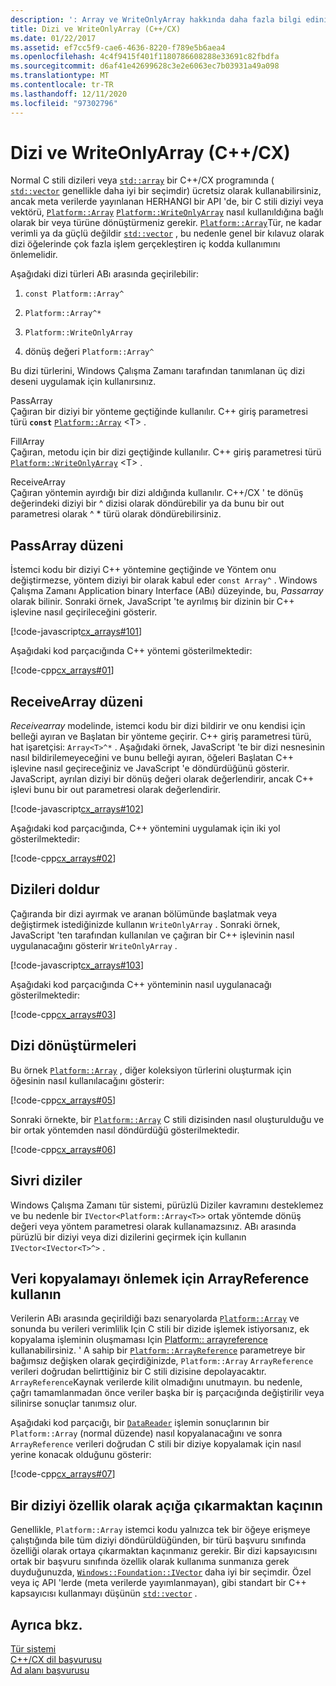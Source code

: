 ```yaml
---
description: ': Array ve WriteOnlyArray hakkında daha fazla bilgi edinin (C++/CX)'
title: Dizi ve WriteOnlyArray (C++/CX)
ms.date: 01/22/2017
ms.assetid: ef7cc5f9-cae6-4636-8220-f789e5b6aea4
ms.openlocfilehash: 4c4f9415f401f1180786608288e33691c82fbdfa
ms.sourcegitcommit: d6af41e42699628c3e2e6063ec7b03931a49a098
ms.translationtype: MT
ms.contentlocale: tr-TR
ms.lasthandoff: 12/11/2020
ms.locfileid: "97302796"
---
```

# <a name="array-and-writeonlyarray-ccx"></a>Dizi ve WriteOnlyArray (C++/CX)

Normal C stili dizileri veya [`std::array`](../standard-library/array-class-stl.md) bir C++/CX programında ( [`std::vector`](../standard-library/vector-class.md) genellikle daha iyi bir seçimdir) ücretsiz olarak kullanabilirsiniz, ancak meta verilerde yayınlanan HERHANGI bir API 'de, bir C stili diziyi veya vektörü, [`Platform::Array`](../cppcx/platform-array-class.md) [`Platform::WriteOnlyArray`](../cppcx/platform-writeonlyarray-class.md) nasıl kullanıldığına bağlı olarak bir veya türüne dönüştürmeniz gerekir. [`Platform::Array`](../cppcx/platform-array-class.md)Tür, ne kadar verimli ya da güçlü değildir [`std::vector`](../standard-library/vector-class.md) , bu nedenle genel bir kılavuz olarak dizi öğelerinde çok fazla işlem gerçekleştiren iç kodda kullanımını önlemelidir.

Aşağıdaki dizi türleri ABı arasında geçirilebilir:

1. `const Platform::Array^`

1. `Platform::Array^*`

1. `Platform::WriteOnlyArray`

1. dönüş değeri `Platform::Array^`

Bu dizi türlerini, Windows Çalışma Zamanı tarafından tanımlanan üç dizi deseni uygulamak için kullanırsınız.

PassArray \
Çağıran bir diziyi bir yönteme geçtiğinde kullanılır. C++ giriş parametresi türü **`const`** [`Platform::Array`](../cppcx/platform-array-class.md) \<T> .

FillArray\
Çağıran, metodu için bir dizi geçtiğinde kullanılır. C++ giriş parametresi türü [`Platform::WriteOnlyArray`](../cppcx/platform-writeonlyarray-class.md) \<T> .

ReceiveArray \
Çağıran yöntemin ayırdığı bir dizi aldığında kullanılır. C++/CX ' te dönüş değerindeki diziyi bir ^ dizisi olarak döndürebilir ya da bunu bir out parametresi olarak ^ * türü olarak döndürebilirsiniz.

## <a name="passarray-pattern"></a>PassArray düzeni

İstemci kodu bir diziyi C++ yöntemine geçtiğinde ve Yöntem onu değiştirmezse, yöntem diziyi bir olarak kabul eder `const Array^` . Windows Çalışma Zamanı Application binary Interface (ABı) düzeyinde, bu, *Passarray* olarak bilinir. Sonraki örnek, JavaScript 'te ayrılmış bir dizinin bir C++ işlevine nasıl geçirileceğini gösterir.

[!code-javascript[cx_arrays#101](../cppcx/codesnippet/JavaScript/array-and-writeonlyarray-c-_1.js)]

Aşağıdaki kod parçacığında C++ yöntemi gösterilmektedir:

[!code-cpp[cx_arrays#01](../cppcx/codesnippet/CPP/js-array/class1.cpp#01)]

## <a name="receivearray-pattern"></a>ReceiveArray düzeni

*Receivearray* modelinde, istemci kodu bir dizi bildirir ve onu kendisi için belleği ayıran ve Başlatan bir yönteme geçirir. C++ giriş parametresi türü, hat işaretçisi: `Array<T>^*` . Aşağıdaki örnek, JavaScript 'te bir dizi nesnesinin nasıl bildirilemeyeceğini ve bunu belleği ayıran, öğeleri Başlatan C++ işlevine nasıl geçireceğiniz ve JavaScript 'e döndürdüğünü gösterir. JavaScript, ayrılan diziyi bir dönüş değeri olarak değerlendirir, ancak C++ işlevi bunu bir out parametresi olarak değerlendirir.

[!code-javascript[cx_arrays#102](../cppcx/codesnippet/JavaScript/array-and-writeonlyarray-c-_3.js)]

Aşağıdaki kod parçacığında, C++ yöntemini uygulamak için iki yol gösterilmektedir:

[!code-cpp[cx_arrays#02](../cppcx/codesnippet/CPP/js-array/class1.cpp#02)]

## <a name="fill-arrays"></a>Dizileri doldur

Çağıranda bir dizi ayırmak ve aranan bölümünde başlatmak veya değiştirmek istediğinizde kullanın `WriteOnlyArray` . Sonraki örnek, JavaScript 'ten tarafından kullanılan ve çağıran bir C++ işlevinin nasıl uygulanacağını gösterir `WriteOnlyArray` .

[!code-javascript[cx_arrays#103](../cppcx/codesnippet/JavaScript/array-and-writeonlyarray-c-_5.js)]

Aşağıdaki kod parçacığında C++ yönteminin nasıl uygulanacağı gösterilmektedir:

[!code-cpp[cx_arrays#03](../cppcx/codesnippet/CPP/js-array/class1.cpp#03)]

## <a name="array-conversions"></a>Dizi dönüştürmeleri

Bu örnek [`Platform::Array`](../cppcx/platform-array-class.md) , diğer koleksiyon türlerini oluşturmak için öğesinin nasıl kullanılacağını gösterir:

[!code-cpp[cx_arrays#05](../cppcx/codesnippet/CPP/js-array/class1.cpp#05)]

Sonraki örnekte, bir [`Platform::Array`](../cppcx/platform-array-class.md) C stili dizisinden nasıl oluşturulduğu ve bir ortak yöntemden nasıl döndürdüğü gösterilmektedir.

[!code-cpp[cx_arrays#06](../cppcx/codesnippet/CPP/js-array/class1.cpp#06)]

## <a name="jagged-arrays"></a>Sivri diziler

Windows Çalışma Zamanı tür sistemi, pürüzlü Diziler kavramını desteklemez ve bu nedenle bir `IVector<Platform::Array<T>>` ortak yöntemde dönüş değeri veya yöntem parametresi olarak kullanamazsınız. ABı arasında pürüzlü bir diziyi veya dizi dizilerini geçirmek için kullanın `IVector<IVector<T>^>` .

## <a name="use-arrayreference-to-avoid-copying-data"></a>Veri kopyalamayı önlemek için ArrayReference kullanın

Verilerin ABı arasında geçirildiği bazı senaryolarda [`Platform::Array`](../cppcx/platform-array-class.md) ve sonunda bu verileri verimlilik Için C stili bir dizide işlemek istiyorsanız, ek kopyalama işleminin oluşmaması Için [Platform:: arrayreference](../cppcx/platform-arrayreference-class.md) kullanabilirsiniz. ' A sahip bir [`Platform::ArrayReference`](../cppcx/platform-arrayreference-class.md) parametreye bir bağımsız değişken olarak geçirdiğinizde, `Platform::Array` `ArrayReference` verileri doğrudan belirttiğiniz bir C stili dizisine depolayacaktır. `ArrayReference`Kaynak verilerde kilit olmadığını unutmayın. bu nedenle, çağrı tamamlanmadan önce veriler başka bir iş parçacığında değiştirilir veya silinirse sonuçlar tanımsız olur.

Aşağıdaki kod parçacığı, bir [`DataReader`](/uwp/api/windows.storage.streams.datareader) işlemin sonuçlarının bir `Platform::Array` (normal düzende) nasıl kopyalanacağını ve sonra `ArrayReference` verileri doğrudan C stili bir diziye kopyalamak için nasıl yerine konacak olduğunu gösterir:

[!code-cpp[cx_arrays#07](../cppcx/codesnippet/CPP/js-array/class1.h#07)]

## <a name="avoid-exposing-an-array-as-a-property"></a>Bir diziyi özellik olarak açığa çıkarmaktan kaçının

Genellikle, `Platform::Array` istemci kodu yalnızca tek bir öğeye erişmeye çalıştığında bile tüm diziyi döndürüldüğünden, bir türü başvuru sınıfında özelliği olarak ortaya çıkarmaktan kaçınmanız gerekir. Bir dizi kapsayıcısını ortak bir başvuru sınıfında özellik olarak kullanıma sunmanıza gerek duyduğunuzda, [`Windows::Foundation::IVector`](/uwp/api/windows.foundation.collections.ivector-1) daha iyi bir seçimdir. Özel veya iç API 'lerde (meta verilerde yayımlanmayan), gibi standart bir C++ kapsayıcısı kullanmayı düşünün [`std::vector`](../standard-library/vector-class.md) .

## <a name="see-also"></a>Ayrıca bkz.

[Tür sistemi](../cppcx/type-system-c-cx.md)<br/>
[C++/CX dil başvurusu](../cppcx/visual-c-language-reference-c-cx.md)<br/>
[Ad alanı başvurusu](../cppcx/namespaces-reference-c-cx.md)
